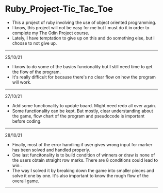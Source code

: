 # Ruby_Project-Tic_Tac_Toe
* This a project of ruby involving the use of object oriented programming.
* I know, this project will not be easy for me but I must do it in order to complete my The Odin Project course.
* Lately, I have temptation to give up on this and do something else, but I choose to not give up.
---
25/10/21
* I know to do some of the basics funcionality but I still need time to get the flow of the program.
* It's really difficult for because there's no clear flow on how the program will work.
---
27/10/21
* Add some functionality to update board. Might need redo all over again.
* Some functionality can be kept. But mostly, clear understanding about the game, flow chart of the program and pseudocode is important before coding.
---
28/10/21
* Finally, most of the error handling if user gives wrong input for marker has been solved and handled properly.
* One last funcitonality is to build condition of winners or draw is none of the users obtain straight row marks. There are 8 conditions could lead to win .
* The way I solved it by breaking down the game into smaller pieces and solve it one by one. It's also important to know the rough flow of the overall game.
---